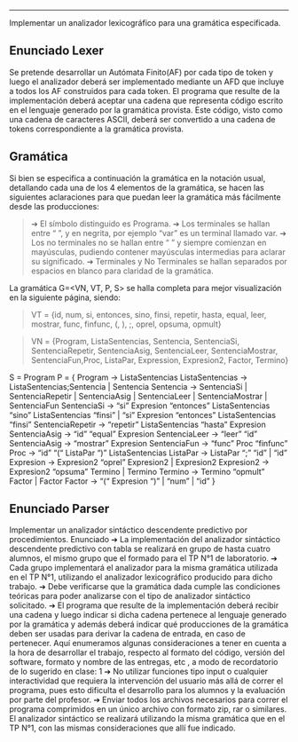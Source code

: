 - - -

Implementar un analizador lexicográfico para una gramática especificada.

## Enunciado Lexer

Se pretende desarrollar un Autómata Finito(AF) por cada tipo de token y luego
el analizador deberá ser implementado mediante un AFD que incluye a todos los AF construidos para cada token.
El programa que resulte de la implementación deberá aceptar una cadena que
representa código escrito en el lenguaje generado por la gramática provista. Este código, visto como una cadena de caracteres ASCII, deberá ser convertido a una cadena de tokens correspondiente a la gramática provista.
<br>
## Gramática

Si bien se especifica a continuación la gramática en la notación usual, detallando cada una
de los 4 elementos de la gramática, se hacen las siguientes aclaraciones para que puedan
leer la gramática más fácilmente desde las producciones:

> ➔ El símbolo distinguido es Programa.
> ➔ Los terminales se hallan entre “ ”, y en negrita, por ejemplo “var” es un terminal
> llamado var.
> ➔ Los no terminales no se hallan entre “ ” y siempre comienzan en mayúsculas,
> pudiendo contener mayúsculas intermedias para aclarar su significado.
> ➔ Terminales y No Terminales se hallan separados por espacios en blanco para
> claridad de la gramática.

La gramática G=\<VN, VT, P, S> se halla completa para mejor visualización en la siguiente
página, siendo:


> VT = {id, num, si, entonces, sino, finsi, repetir, hasta, equal, leer,
> mostrar, func, finfunc, (, ), ;, oprel, opsuma, opmult}



> VN = {Program, ListaSentencias, Sentencia, SentenciaSi, SentenciaRepetir,
> SentenciaAsig, SentenciaLeer, SentenciaMostrar, SentenciaFun,Proc,
> ListaPar, Expression, Expresion2, Factor, Termino}

S = Program
P = {
Program → ListaSentencias
ListaSentencias → ListaSentencias;Sentencia
    | Sentencia
Sentencia → SentenciaSi
    | SentenciaRepetir
    | SentenciaAsig
    | SentenciaLeer
    | SentenciaMostrar
    | SentenciaFun
SentenciaSi → “si” Expresion “entonces” ListaSentencias “sino”
ListaSentencias “finsi”
    | “si” Expresion “entonces” ListaSentencias “finsi”
SentenciaRepetir → “repetir” ListaSentencias “hasta” Expresion
SentenciaAsig → “id” “equal” Expresion
SentenciaLeer → “leer” “id”
SentenciaAsig → “mostrar” Expresion
SentenciaFun → “func” Proc “finfunc”
Proc → “id” “(“ ListaPar “)” ListaSentencias
ListaPar → ListaPar “;” “id”
    | “id”
Expresion → Expresion2 “oprel” Expresion2
    | Expresion2
Expresion2 → Expresion2 “opsuma” Termino
    | Termino
Termino → Termino “opmult” Factor 
    | Factor
Factor → “(“ Expresion “)” 
    | “num” 
    | “id”
}


## Enunciado Parser

Implementar un analizador sintáctico descendente predictivo por
procedimientos.
Enunciado
➔ La implementación del analizador sintáctico descendente predictivo con
tabla se realizará en grupo de hasta cuatro alumnos, el mismo grupo que el
formado para el TP N°1 de laboratorio.
➔ Cada grupo implementará el analizador para la misma gramática utilizada en
el TP N°1, utilizando el analizador lexicográfico producido para dicho
trabajo.
➔ Debe verificarse que la gramática dada cumple las condiciones teóricas
para poder analizarse con el tipo de analizador sintáctico solicitado.
➔ El programa que resulte de la implementación deberá recibir una cadena y
luego indicar si dicha cadena pertenece al lenguaje generado por la
gramática y además deberá indicar qué producciones de la gramática
deben ser usadas para derivar la cadena de entrada, en caso de
pertenecer.
Aquí enumeramos algunas consideraciones a tener en cuenta a la hora de
desarrollar el trabajo, respecto al formato del código, versión del software,
formato y nombre de las entregas, etc , a modo de recordatorio de lo sugerido en
clase:
1
➔ No utilizar funciones tipo input o cualquier interactividad que requiera la
intervención del usuario más allá de correr el programa, pues esto dificulta
el desarrollo para los alumnos y la evaluación por parte del profesor.
➔ Enviar todos los archivos necesarios para correr el programa comprimidos
en un único archivo con formato zip, rar o similares.
El analizador sintáctico se realizará utilizando la misma gramática que en el TP N°1,
con las mismas consideraciones que allí fue indicado.